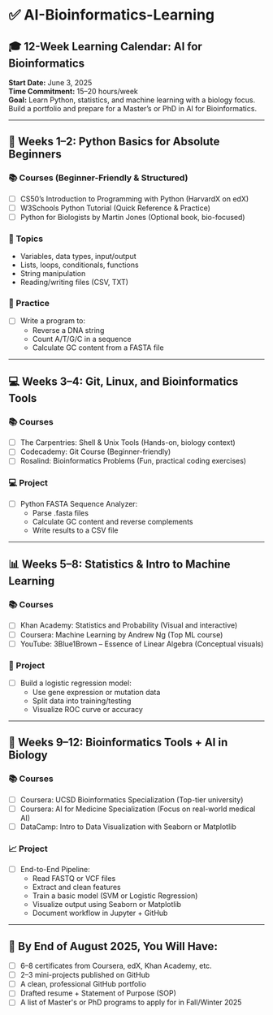 # ✅ AI-Bioinformatics-Learning

## 🎓 12-Week Learning Calendar: AI for Bioinformatics  
**Start Date:** June 3, 2025  
**Time Commitment:** 15–20 hours/week  
**Goal:** Learn Python, statistics, and machine learning with a biology focus. Build a portfolio and prepare for a Master’s or PhD in AI for Bioinformatics.

---

## 🐍 Weeks 1–2: Python Basics for Absolute Beginners

### 📚 Courses (Beginner-Friendly & Structured)
- [ ] CS50’s Introduction to Programming with Python (HarvardX on edX)
- [ ] W3Schools Python Tutorial (Quick Reference & Practice)
- [ ] Python for Biologists by Martin Jones (Optional book, bio-focused)

### 🔑 Topics
- Variables, data types, input/output
- Lists, loops, conditionals, functions
- String manipulation
- Reading/writing files (CSV, TXT)

### 🧪 Practice
- [ ] Write a program to:
  - Reverse a DNA string
  - Count A/T/G/C in a sequence
  - Calculate GC content from a FASTA file

---

## 💻 Weeks 3–4: Git, Linux, and Bioinformatics Tools

### 📚 Courses
- [ ] The Carpentries: Shell & Unix Tools (Hands-on, biology context)
- [ ] Codecademy: Git Course (Beginner-friendly)
- [ ] Rosalind: Bioinformatics Problems (Fun, practical coding exercises)

### 💻 Project
- [ ] Python FASTA Sequence Analyzer:
  - Parse .fasta files
  - Calculate GC content and reverse complements
  - Write results to a CSV file

---

## 📊 Weeks 5–8: Statistics & Intro to Machine Learning

### 📚 Courses
- [ ] Khan Academy: Statistics and Probability (Visual and interactive)
- [ ] Coursera: Machine Learning by Andrew Ng (Top ML course)
- [ ] YouTube: 3Blue1Brown – Essence of Linear Algebra (Conceptual visuals)

### 🤖 Project
- [ ] Build a logistic regression model:
  - Use gene expression or mutation data
  - Split data into training/testing
  - Visualize ROC curve or accuracy

---

## 🧬 Weeks 9–12: Bioinformatics Tools + AI in Biology

### 📚 Courses
- [ ] Coursera: UCSD Bioinformatics Specialization (Top-tier university)
- [ ] Coursera: AI for Medicine Specialization (Focus on real-world medical AI)
- [ ] DataCamp: Intro to Data Visualization with Seaborn or Matplotlib

### 📈 Project
- [ ] End-to-End Pipeline:
  - Read FASTQ or VCF files
  - Extract and clean features
  - Train a basic model (SVM or Logistic Regression)
  - Visualize output using Seaborn or Matplotlib
  - Document workflow in Jupyter + GitHub

---

## 🚀 By End of August 2025, You Will Have:

- [ ] 6–8 certificates from Coursera, edX, Khan Academy, etc.  
- [ ] 2–3 mini-projects published on GitHub  
- [ ] A clean, professional GitHub portfolio  
- [ ] Drafted resume + Statement of Purpose (SOP)  
- [ ] A list of Master's or PhD programs to apply for in Fall/Winter 2025  
